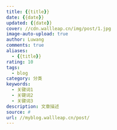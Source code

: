 ```yaml
---
title: {{title}}
date: {{date}}
updated: {{date}}
cover: //cdn.wallleap.cn/img/post/1.jpg
image-auto-upload: true
author: Luwang
comments: true
aliases:
  - {{title}}
rating: 10
tags:
  - blog
category: 分类
keywords:
  - 关键词1
  - 关键词2
  - 关键词3
description: 文章描述
source: #
url: //myblog.wallleap.cn/post/
---
```

